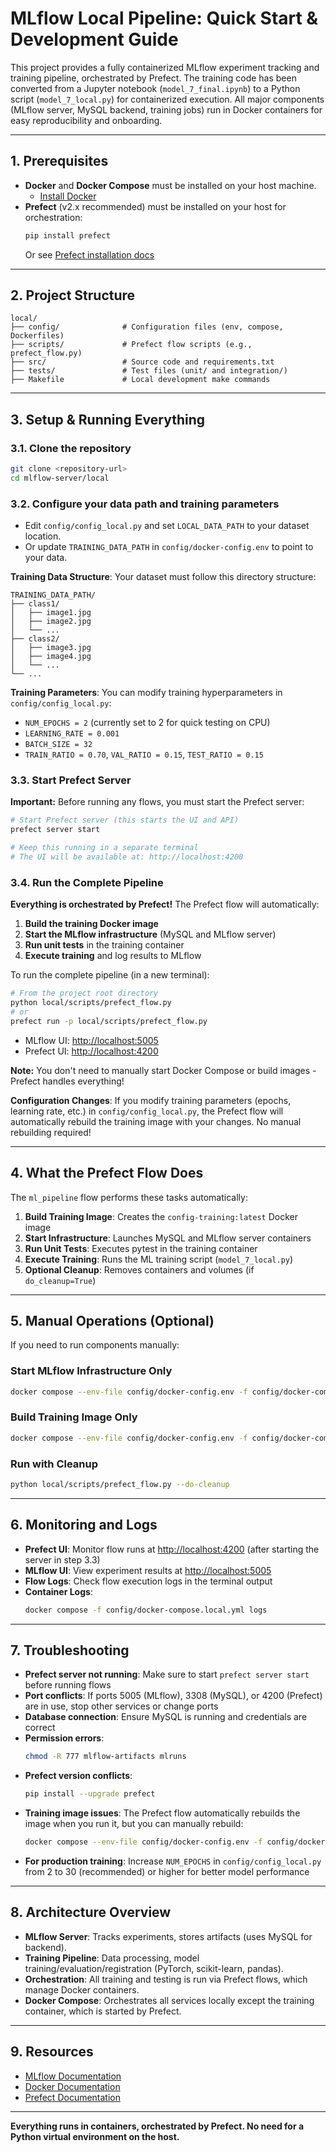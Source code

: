 # MLflow Local Pipeline: Quick Start & Development Guide

This project provides a fully containerized MLflow experiment tracking and training pipeline, orchestrated by Prefect. The training code has been converted from a Jupyter notebook (`model_7_final.ipynb`) to a Python script (`model_7_local.py`) for containerized execution. All major components (MLflow server, MySQL backend, training jobs) run in Docker containers for easy reproducibility and onboarding.

---

## 1. Prerequisites

- **Docker** and **Docker Compose** must be installed on your host machine.
  - [Install Docker](https://docs.docker.com/get-docker/)
- **Prefect** (v2.x recommended) must be installed on your host for orchestration:
  ```bash
  pip install prefect
  ```
  Or see [Prefect installation docs](https://docs.prefect.io/latest/getting-started/installation/)

---

## 2. Project Structure

```
local/
├── config/              # Configuration files (env, compose, Dockerfiles)
├── scripts/             # Prefect flow scripts (e.g., prefect_flow.py)
├── src/                 # Source code and requirements.txt
├── tests/               # Test files (unit/ and integration/)
├── Makefile             # Local development make commands
```

---

## 3. Setup & Running Everything

### 3.1. Clone the repository

```bash
git clone <repository-url>
cd mlflow-server/local
```

### 3.2. Configure your data path and training parameters

- Edit `config/config_local.py` and set `LOCAL_DATA_PATH` to your dataset location.
- Or update `TRAINING_DATA_PATH` in `config/docker-config.env` to point to your data.

**Training Data Structure**: Your dataset must follow this directory structure:
```
TRAINING_DATA_PATH/
├── class1/
│   ├── image1.jpg
│   ├── image2.jpg
│   └── ...
├── class2/
│   ├── image3.jpg
│   ├── image4.jpg
│   └── ...
└── ...
```

**Training Parameters**: You can modify training hyperparameters in `config/config_local.py`:
- `NUM_EPOCHS = 2` (currently set to 2 for quick testing on CPU)
- `LEARNING_RATE = 0.001`
- `BATCH_SIZE = 32`
- `TRAIN_RATIO = 0.70`, `VAL_RATIO = 0.15`, `TEST_RATIO = 0.15`

### 3.3. Start Prefect Server

**Important:** Before running any flows, you must start the Prefect server:

```bash
# Start Prefect server (this starts the UI and API)
prefect server start

# Keep this running in a separate terminal
# The UI will be available at: http://localhost:4200
```

### 3.4. Run the Complete Pipeline

**Everything is orchestrated by Prefect!** The Prefect flow will automatically:

1. **Build the training Docker image**
2. **Start the MLflow infrastructure** (MySQL and MLflow server)
3. **Run unit tests** in the training container
4. **Execute training** and log results to MLflow

To run the complete pipeline (in a new terminal):

```bash
# From the project root directory
python local/scripts/prefect_flow.py
# or
prefect run -p local/scripts/prefect_flow.py
```

- MLflow UI: [http://localhost:5005](http://localhost:5005)
- Prefect UI: [http://localhost:4200](http://localhost:4200)

**Note:** You don't need to manually start Docker Compose or build images - Prefect handles everything!

**Configuration Changes**: If you modify training parameters (epochs, learning rate, etc.) in `config/config_local.py`, the Prefect flow will automatically rebuild the training image with your changes. No manual rebuilding required!

---

## 4. What the Prefect Flow Does

The `ml_pipeline` flow performs these tasks automatically:

1. **Build Training Image**: Creates the `config-training:latest` Docker image
2. **Start Infrastructure**: Launches MySQL and MLflow server containers
3. **Run Unit Tests**: Executes pytest in the training container
4. **Execute Training**: Runs the ML training script (`model_7_local.py`)
5. **Optional Cleanup**: Removes containers and volumes (if `do_cleanup=True`)

---

## 5. Manual Operations (Optional)

If you need to run components manually:

### Start MLflow Infrastructure Only
```bash
docker compose --env-file config/docker-config.env -f config/docker-compose.local.yml up -d
```

### Build Training Image Only
```bash
docker compose --env-file config/docker-config.env -f config/docker-compose.local.yml build training
```

### Run with Cleanup
```bash
python local/scripts/prefect_flow.py --do-cleanup
```

---

## 6. Monitoring and Logs

- **Prefect UI**: Monitor flow runs at [http://localhost:4200](http://localhost:4200) (after starting the server in step 3.3)
- **MLflow UI**: View experiment results at [http://localhost:5005](http://localhost:5005)
- **Flow Logs**: Check flow execution logs in the terminal output
- **Container Logs**:  
  ```bash
  docker compose -f config/docker-compose.local.yml logs
  ```

---

## 7. Troubleshooting

- **Prefect server not running**: Make sure to start `prefect server start` before running flows
- **Port conflicts**: If ports 5005 (MLflow), 3308 (MySQL), or 4200 (Prefect) are in use, stop other services or change ports
- **Database connection**: Ensure MySQL is running and credentials are correct
- **Permission errors**:  
  ```bash
  chmod -R 777 mlflow-artifacts mlruns
  ```
- **Prefect version conflicts**:  
  ```bash
  pip install --upgrade prefect
  ```
- **Training image issues**: The Prefect flow automatically rebuilds the image when you run it, but you can manually rebuild:
  ```bash
  docker compose --env-file config/docker-config.env -f config/docker-compose.local.yml build training
  ```
- **For production training**: Increase `NUM_EPOCHS` in `config/config_local.py` from 2 to 30 (recommended) or higher for better model performance

---

## 8. Architecture Overview

- **MLflow Server**: Tracks experiments, stores artifacts (uses MySQL for backend).
- **Training Pipeline**: Data processing, model training/evaluation/registration (PyTorch, scikit-learn, pandas).
- **Orchestration**: All training and testing is run via Prefect flows, which manage Docker containers.
- **Docker Compose**: Orchestrates all services locally except the training container, which is started by Prefect.

---

## 9. Resources

- [MLflow Documentation](https://mlflow.org/docs/latest/index.html)
- [Docker Documentation](https://docs.docker.com/)
- [Prefect Documentation](https://docs.prefect.io/)

---

**Everything runs in containers, orchestrated by Prefect. No need for a Python virtual environment on the host.** 